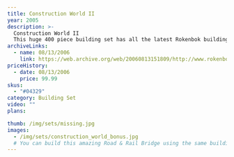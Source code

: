 ```yaml
---
title: Construction World II
year: 2005
description: >-
  Construction World II
  This huge 400 piece building set has all the latest Rokenbok building components: ROK’N Roadways; S beams; curved beams; Super Slides. . . plus all the building basics like: beams and blocks; chutes and hoppers; roofs; braces, and a lot more. There is even the Rokenbok Water Tower, a super cool way to collect and guide ROKs all over the place! Construction World II includes plans to build either one of the two giant buildings shown here; the amazing Ball Factory and the Road & Rail Bridge. But you can build anything you want, and you’ll find everything you need in the all new Construction World II!
archiveLinks:
  - name: 08/13/2006
    link: https://web.archive.org/web/20060813151809/http://www.rokenbok.com/catalog/pd_bs_04329.html
priceHistory:
  - date: 08/13/2006
    price: 99.99
skus:
  - "#04329"
category: Building Set
video: ""
plans:

thumb: /img/sets/missing.jpg
images:
  - /img/sets/construction_world_bonus.jpg
  # You can build this amazing Road & Rail Bridge using the same building pieces that are included in your Construction World II building set.
---
```

